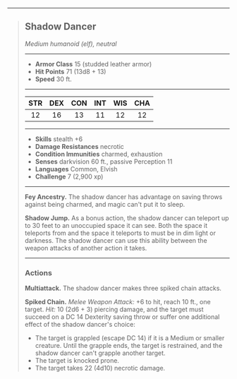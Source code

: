 ***
> ## Shadow Dancer
> *Medium humanoid (elf), neutral*
> 
> ***
> 
> - **Armor Class** 15 (studded leather armor)
> - **Hit Points** 71 (13d8 + 13)
> - **Speed** 30 ft.
> 
> ***
> 
> |STR|DEX|CON|INT|WIS|CHA|
> |:---:|:---:|:---:|:---:|:---:|:---:|
> |12|16|13|11|12|12|
> 
> ***
> 
> - **Skills** stealth +6
> - **Damage Resistances** necrotic
> - **Condition Immunities** charmed, exhaustion
> - **Senses** darkvision 60 ft., passive Perception 11
> - **Languages** Common, Elvish
> - **Challenge** 7 (2,900 xp)
> 
> ***
> 
> **Fey Ancestry.** The shadow dancer has advantage on saving throws against being charmed, and magic can't put it to sleep.
> 
> **Shadow Jump.** As a bonus action, the shadow dancer can teleport up to 30 feet to an unoccupied space it can see. Both the space it teleports from and the space it teleports to must be in dim light or darkness. The shadow dancer can use this ability between the weapon attacks of another action it takes.
> 
> ***
> 
> ### Actions
> **Multiattack.** The shadow dancer makes three spiked chain attacks.
> 
> **Spiked Chain.** *Melee Weapon Attack:* +6 to hit, reach 10 ft., one target. *Hit:* 10 (2d6 + 3) piercing damage, and the target must succeed on a DC 14 Dexterity saving throw or suffer one additional effect of the shadow dancer's choice:  
> - The target is grappled (escape DC 14) if it is a Medium or smaller creature. Until the grapple ends, the target is restrained, and the shadow dancer can't grapple another target.  
> - The target is knocked prone.  
> - The target takes 22 (4d10) necrotic damage.